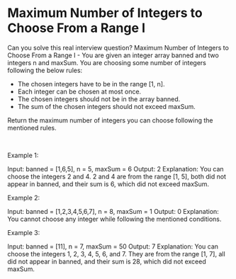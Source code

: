 # Maximum Number of Integers to Choose From a Range I

Can you solve this real interview question? Maximum Number of Integers to Choose From a Range I - You are given an integer array banned and two integers n and maxSum. You are choosing some number of integers following the below rules:

 * The chosen integers have to be in the range [1, n].
 * Each integer can be chosen at most once.
 * The chosen integers should not be in the array banned.
 * The sum of the chosen integers should not exceed maxSum.

Return the maximum number of integers you can choose following the mentioned rules.

 

Example 1:


Input: banned = [1,6,5], n = 5, maxSum = 6
Output: 2
Explanation: You can choose the integers 2 and 4.
2 and 4 are from the range [1, 5], both did not appear in banned, and their sum is 6, which did not exceed maxSum.


Example 2:


Input: banned = [1,2,3,4,5,6,7], n = 8, maxSum = 1
Output: 0
Explanation: You cannot choose any integer while following the mentioned conditions.


Example 3:


Input: banned = [11], n = 7, maxSum = 50
Output: 7
Explanation: You can choose the integers 1, 2, 3, 4, 5, 6, and 7.
They are from the range [1, 7], all did not appear in banned, and their sum is 28, which did not exceed maxSum.